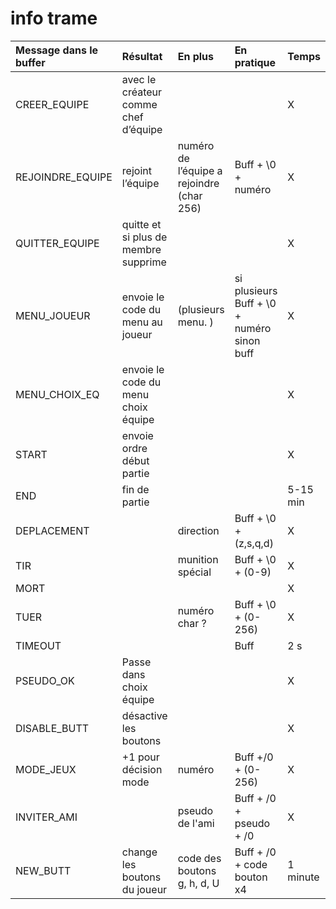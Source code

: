 # info trame

|Message dans le buffer|	Résultat|	En plus	|En pratique	|Temps|
|:---------------------|:---------|:--------|:------------|:----|
|CREER_EQUIPE	|avec le créateur comme chef d’équipe	|	||	X|
|REJOINDRE_EQUIPE	|rejoint l’équipe |	numéro de l’équipe a rejoindre (char 256)|	Buff + \0 + numéro 	|X|
|QUITTER_EQUIPE	|quitte et si plus de membre supprime	|	||	X|
|MENU_JOUEUR	|envoie le code du menu au joueur|	 (plusieurs menu. )	| si plusieurs Buff + \0 + numéro sinon buff|	X|
|MENU_CHOIX_EQ	|envoie le code du menu choix équipe|	|	|	X|
|START	|envoie ordre début partie	| 	|  | 	X|
| END |	fin de partie	|	|	| 5-15 min|
|DEPLACEMENT	||	direction|	Buff + \0 + (z,s,q,d) |	X|
|TIR	|	|munition spécial|	Buff + \0 + (0-9)|	X
|MORT	||||			X|
|TUER||		numéro char ?|Buff + \0 + (0-256)|	X|
|TIMEOUT	||	|Buff |2 s|
|PSEUDO_OK | Passe dans choix équipe |||X|
DISABLE_BUTT | désactive les boutons | ||X|
|MODE_JEUX|+1 pour décision mode | numéro |Buff +/0 + (0-256)|X|
| INVITER_AMI| |pseudo de l'ami | Buff + /0 + pseudo + /0 | X|
| NEW_BUTT| change les boutons du joueur | code des boutons g, h, d, U| Buff + /0 + code bouton x4 | 1 minute |
